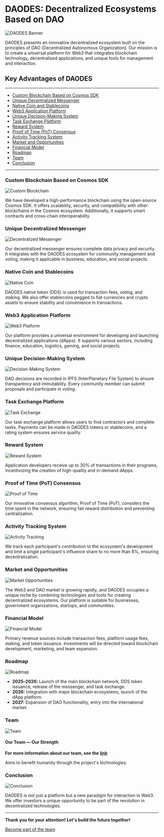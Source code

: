 # DAODES: Decentralized Ecosystems Based on DAO

![DAODES Banner](public/img/home/1.webp)

DAODES presents an innovative decentralized ecosystem built on the principles of DAO (Decentralized Autonomous Organization). Our mission is to create a universal platform for Web3 that integrates blockchain technology, decentralized applications, and unique tools for management and interaction.

## Key Advantages of DAODES

---

- [Custom Blockchain Based on Cosmos SDK](#custom-blockchain-based-on-cosmos-sdk)
- [Unique Decentralized Messenger](#unique-decentralized-messenger)
- [Native Coin and Stablecoins](#native-coin-and-stablecoins)
- [Web3 Application Platform](#web3-application-platform)
- [Unique Decision-Making System](#unique-decision-making-system)
- [Task Exchange Platform](#task-exchange-platform)
- [Reward System](#reward-system)
- [Proof of Time (PoT) Consensus](#proof-of-time-pot-consensus)
- [Activity Tracking System](#activity-tracking-system)
- [Market and Opportunities](#market-and-opportunities)
- [Financial Model](#financial-model)
- [Roadmap](#roadmap)
- [Team](#team)
- [Conclusion](#conclusion)

---

### Custom Blockchain Based on Cosmos SDK
![Custom Blockchain](public/img/home/2.webp)

We have developed a high-performance blockchain using the open-source Cosmos SDK. It offers scalability, security, and compatibility with other blockchains in the Cosmos ecosystem. Additionally, it supports smart contracts and cross-chain interoperability.

### Unique Decentralized Messenger
![Decentralized Messenger](public/img/home/3.webp)

Our decentralized messenger ensures complete data privacy and security. It integrates with the DAODES ecosystem for community management and voting, making it applicable in business, education, and social projects.

### Native Coin and Stablecoins
![Native Coin](public/img/home/4.webp)

DAODES native token (DDS) is used for transaction fees, voting, and staking. We also offer stablecoins pegged to fiat currencies and crypto assets to ensure stability and convenience in transactions.

### Web3 Application Platform
![Web3 Platform](public/img/home/5.webp)

Our platform provides a universal environment for developing and launching decentralized applications (dApps). It supports various sectors, including finance, education, logistics, gaming, and social projects.

### Unique Decision-Making System
![Decision-Making System](public/img/home/6.webp)

DAO decisions are recorded in IPFS (InterPlanetary File System) to ensure transparency and immutability. Every community member can submit proposals and participate in voting.

### Task Exchange Platform
![Task Exchange](public/img/home/7.webp)

Our task exchange platform allows users to find contractors and complete tasks. Payments can be made in DAODES tokens or stablecoins, and a rating system ensures service quality.

### Reward System
![Reward System](public/img/home/8.webp)

Application developers receive up to 30% of transactions in their programs, incentivizing the creation of high-quality and in-demand dApps.

### Proof of Time (PoT) Consensus
![Proof of Time](public/img/home/9.webp)

Our innovative consensus algorithm, Proof of Time (PoT), considers the time spent in the network, ensuring fair reward distribution and preventing centralization.

### Activity Tracking System
![Activity Tracking](public/img/home/10.webp)

We track each participant's contribution to the ecosystem's development and limit a single participant's influence share to no more than 8%, ensuring decentralization.

### Market and Opportunities
![Market Opportunities](public/img/home/11.webp)

The Web3 and DAO market is growing rapidly, and DAODES occupies a unique niche by combining technologies and tools for creating decentralized ecosystems. Our platform is suitable for businesses, government organizations, startups, and communities.

### Financial Model
![Financial Model](public/img/home/12.webp)

Primary revenue sources include transaction fees, platform usage fees, staking, and token issuance. Investments will be directed toward blockchain development, marketing, and team expansion.

### Roadmap
![Roadmap](public/img/home/13.webp)

- **2025–2026:** Launch of the main blockchain network, DDS token issuance, release of the messenger, and task exchange.
- **2026:** Integration with major blockchain ecosystems, launch of the dApp platform.
- **2027:** Expansion of DAO functionality, entry into the international market.

### Team
![Team](public/img/home/14.webp)

#### Our Team — Our Strength

**For more information about our team, see the <a href="https://daodes.space/team" target="_blank">link</a>**

Aims to benefit humanity through the project's technologies.

### Conclusion
![Conclusion](public/img/home/15.webp)

DAODES is not just a platform but a new paradigm for interaction in Web3. We offer investors a unique opportunity to be part of the revolution in decentralized technologies.

---

**Thank you for your attention! Let's build the future together!**

<a href="https://daodes.space/register" target="_blank">Become part of the team</a>
